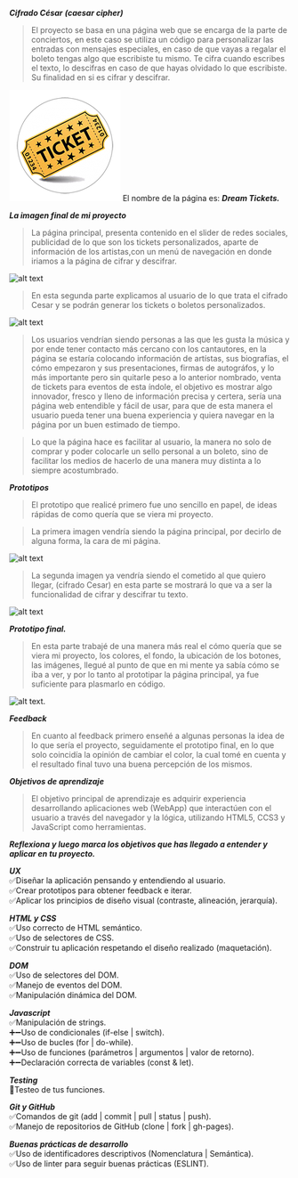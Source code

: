 ***Cifrado César***
***(caesar cipher)***

>El proyecto se basa en una página web que se encarga de la parte de conciertos, en este caso se utiliza un código para personalizar las entradas con mensajes especiales, en caso de que vayas a regalar el boleto tengas algo que escribiste tu mismo. Te cifra cuando escribes el texto, lo descifras en caso de que hayas olvidado lo que escribiste. Su finalidad en si es cifrar y descifrar.

![alt text](https://raw.githubusercontent.com/DianyelaMaldonado/CDMX009-cipher/master/prototiposCipher/logo.png)
El nombre de la página es: ***Dream Tickets.***


***La imagen final de mi proyecto***
>La página principal, presenta contenido en el slider de redes sociales, publicidad de lo que son los tickets personalizados, aparte de información de los artistas,con un menú de navegación en donde iriamos a la página de cifrar y descifrar.

![alt text](https://raw.githubusercontent.com/DianyelaMaldonado/CDMX009-cipher/master/prototiposCipher/landingpage.jpg)

>En esta segunda parte explicamos al usuario de lo que trata el cifrado Cesar y se podrán generar los tickets o boletos personalizados.

![alt text](https://raw.githubusercontent.com/DianyelaMaldonado/CDMX009-cipher/master/prototiposCipher/cifradopage.jpg)
  
>Los usuarios vendrían siendo personas a las que les gusta la música y por ende tener contacto más cercano con los cantautores, en la página se estaría colocando información de artístas, sus biografías, el cómo empezaron y sus presentaciones, firmas de autográfos, y lo más importante pero sin quitarle peso a lo anterior nombrado, venta de tickets para eventos de esta índole, el objetivo es mostrar algo innovador, fresco y lleno de información precisa y certera, sería una página web entendible y fácil de usar, para que de esta manera el usuario pueda tener una buena experiencia y quiera navegar en la página por un buen estimado de tiempo.

>Lo que la página hace es facilitar al usuario, la manera no solo de comprar y poder colocarle un sello personal a un boleto, sino de facilitar los medios de hacerlo de una manera muy distinta a lo siempre acostumbrado.
    

***Prototipos***

 >El prototipo que realicé primero fue uno sencillo en papel, de ideas rápidas de como quería que se viera mi proyecto.
 

 >La primera imagen vendría siendo la página principal, por decirlo de alguna forma, la cara de mi página.

  ![alt text](https://raw.githubusercontent.com/DianyelaMaldonado/CDMX009-cipher/master/prototiposCipher/prototipocipher1.jpg)

>La segunda imagen ya vendría siendo el cometido al que quiero llegar, (cifrado Cesar) en esta parte se mostrará lo que va a ser la funcionalidad de cifrar y descifrar tu texto.

  ![alt text](https://raw.githubusercontent.com/DianyelaMaldonado/CDMX009-cipher/master/prototiposCipher/prototipocipher2.jpg)

***Prototipo final.***

 >En esta parte trabajé de una manera más real el cómo quería que se viera mi proyecto, los colores, el fondo, la ubicación de los botones, las imágenes, llegué al punto de que en mi mente ya sabía cómo se iba a ver, y por lo tanto al prototipar la página principal, ya fue suficiente para plasmarlo en código.

  ![alt text](https://raw.githubusercontent.com/DianyelaMaldonado/CDMX009-cipher/master/prototiposCipher/prototipofinalcipher.jpg).
  
  ***Feedback***
 > En cuanto al feedback primero enseñé a algunas personas la idea de lo que sería el proyecto, seguidamente el prototipo final, en lo que solo coincidía la opinión de cambiar el color, la cual tomé en cuenta y el resultado final tuvo una buena percepción de los mismos.

 ***Objetivos de aprendizaje***

 >El objetivo principal de aprendizaje es adquirir experiencia desarrollando aplicaciones web (WebApp) que interactúen con el usuario a través del navegador y la lógica, utilizando HTML5, CCS3 y JavaScript como herramientas.

***Reflexiona y luego marca los objetivos que has llegado a entender y aplicar en tu proyecto.***

***UX*** <br>
✅Diseñar la aplicación pensando y entendiendo al usuario.<br>
✅Crear prototipos para obtener feedback e iterar.<br>
✅Aplicar los principios de diseño visual (contraste, alineación, jerarquía).

***HTML y CSS*** <br>
✅Uso correcto de HTML semántico.<br>
✅Uso de selectores de CSS.<br>
✅Construir tu aplicación respetando el diseño realizado (maquetación).

***DOM*** <br>
✅Uso de selectores del DOM.<br>
✅Manejo de eventos del DOM.<br>
✅Manipulación dinámica del DOM.

***Javascript*** <br>
✅Manipulación de strings.<br>
➕➖Uso de condicionales (if-else | switch).<br>
➕➖Uso de bucles (for | do-while).<br>
➕➖Uso de funciones (parámetros | argumentos | valor de retorno).<br>
➕➖Declaración correcta de variables (const & let).

***Testing*** <br>
🚫Testeo de tus funciones.

***Git y GitHub*** <br>
✅Comandos de git (add | commit | pull | status | push).<br>
✅Manejo de repositorios de GitHub (clone | fork | gh-pages).

***Buenas prácticas de desarrollo*** <br>
✅Uso de identificadores descriptivos (Nomenclatura | Semántica).<br>
✅Uso de linter para seguir buenas prácticas (ESLINT).